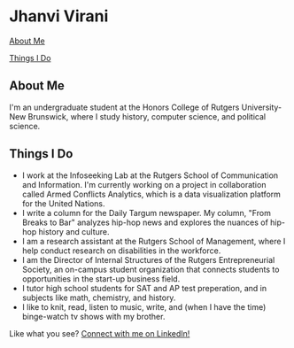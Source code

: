 # Jhanvi Virani

[About Me](#about-me)

[Things I Do](#things-i-do)


## About Me
I'm an undergraduate student at the Honors College of Rutgers University- New Brunswick, where I study history, computer science, and political science.


## Things I Do
  - I work at the Infoseeking Lab at the Rutgers School of Communication and Information. I'm currently working on a project in collaboration called Armed Conflicts Analytics, which is a data visualization platform for the United Nations.
  - I write a column for the Daily Targum newspaper. My column, "From Breaks to Bar" analyzes hip-hop news and explores the nuances of hip-hop history and culture.
  - I am a research assistant at the Rutgers School of Management, where I help conduct research on disabilities in the workforce.
  - I am the Director of Internal Structures of the Rutgers Entrepreneurial Society, an on-campus student organization that connects students to opportunities in the start-up business field.
  - I tutor high school students for SAT and AP test preperation, and in subjects like math, chemistry, and history.
  - I like to knit, read, listen to music, write, and (when I have the time) binge-watch tv shows with my brother.

Like what you see?
[Connect with me on LinkedIn!](https://www.linkedin.com/in/jhanvi-virani-3a6899132/)
